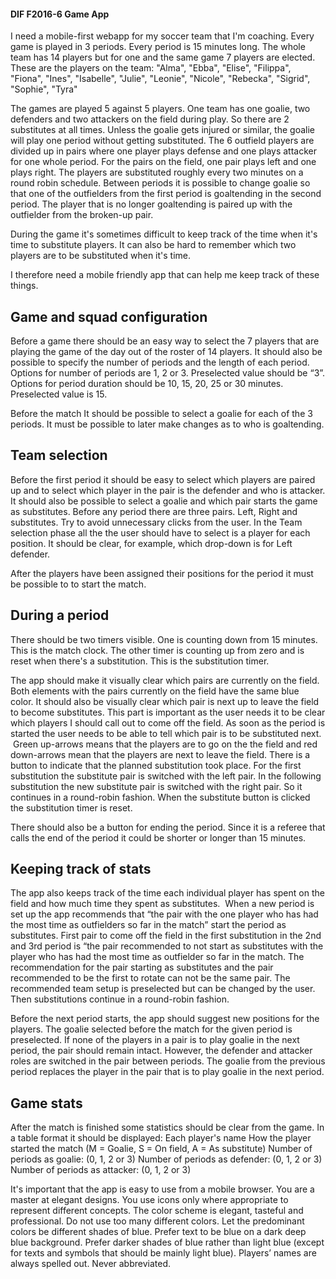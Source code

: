 #### DIF F2016-6 Game App

I need a mobile-first webapp for my soccer team that I'm coaching. Every game is played in 3 periods. Every period is 15 minutes long. The whole team has 14 players but for one and the same game 7 players are elected.
These are the players on the team:
"Alma",
"Ebba",
"Elise",
"Filippa",
"Fiona",
"Ines",
"Isabelle",
"Julie",
"Leonie",
"Nicole",
"Rebecka",
"Sigrid",
"Sophie",
"Tyra"

The games are played 5 against 5 players. One team has one goalie, two defenders and two attackers on the field during play. So there are 2 substitutes at all times. Unless the goalie gets injured or similar, the goalie will play one period without getting substituted. The 6 outfield players are divided up in pairs where one player plays defense and one plays attacker for one whole period. For the pairs on the field, one pair plays left and one plays right. The players are substituted roughly every two minutes on a round robin schedule. Between periods it is possible to change goalie so that one of the outfielders from the first period is goaltending in the second period. The player that is no longer goaltending is paired up with the outfielder from the broken-up pair.

During the game it's sometimes difficult to keep track of the time when it's time to substitute players. It can also be hard to remember which two players are to be substituted when it's time.

I therefore need a mobile friendly app that can help me keep track of these things.

## Game and squad configuration
Before a game there should be an easy way to select the 7 players that are playing the game of the day out of the roster of 14 players. It should also be possible to specify the number of periods and the length of each period. Options for number of periods are 1, 2 or 3. Preselected value should be “3”. Options for period duration should be 10, 15, 20, 25 or 30 minutes. Preselected value is 15.

Before the match It should be possible to select a goalie for each of the 3 periods. It must be possible to later make changes as to who is goaltending.

## Team selection
Before the first period it should be easy to select which players are paired up and to select which player in the pair is the defender and who is attacker. It should also be possible to select a goalie and which pair starts the game as substitutes. Before any period there are three pairs. Left, Right and substitutes. Try to avoid unnecessary clicks from the user. In the Team selection phase all the the user should have to select is a player for each position. It should be clear, for example, which drop-down is for Left defender.

After the players have been assigned their positions for the period it must be possible to to start the match.

## During a period
There should be two timers visible. One is counting down from 15 minutes. This is the match clock. The other timer is counting up from zero and is reset when there's a substitution. This is the substitution timer.

The app should make it visually clear which pairs are currently on the field. Both elements with the pairs currently on the field have the same blue color. It should also be visually clear which pair is next up to leave the field to become substitutes. This part is important as the user needs it to be clear which players I should call out to come off the field. As soon as the period is started the user needs to be able to tell which pair is to be substituted next.  Green up-arrows means that the players are to go on the the field and red down-arrows mean that the players are next to leave the field. There is a button to indicate that the planned substitution took place. For the first substitution the substitute pair is switched with the left pair. In the following substitution the new substitute pair is switched with the right pair. So it continues in a round-robin fashion. When the substitute button is clicked the substitution timer is reset.

There should also be a button for ending the period. Since it is a referee that calls the end of the period it could be shorter or longer than 15 minutes.

## Keeping track of stats
The app also keeps track of the time each individual player has spent on the field and how much time they spent as substitutes.  When a new period is set up the app recommends that “the pair with the one player who has had the most time as outfielders so far in the match” start the period as substitutes. First pair to come off the field in the first substitution in the 2nd and 3rd period is “the pair recommended to not start as substitutes with the player who has had the most time as outfielder so far in the match. The recommendation for the pair starting as substitutes and the pair recommended to be the first to rotate can not be the same pair.
The recommended team setup is preselected but can be changed by the user.
Then substitutions continue in a round-robin fashion.

Before the next period starts, the app should suggest new positions for the players. The goalie selected before the match for the given period is preselected. If none of the players in a pair is to play goalie in the next period, the pair should remain intact. However, the defender and attacker roles are switched in the pair between periods. The goalie from the previous period replaces the player in the pair that is to play goalie in the next period.

## Game stats
After the match is finished some statistics should be clear from the game.
In a table format it should be displayed:
Each player's name
How the player started the match (M = Goalie, S = On field, A = As substitute)
Number of periods as goalie: (0, 1, 2 or 3)
Number of periods as defender: (0, 1, 2 or 3)
Number of periods as attacker: (0, 1, 2 or 3)

It's important that the app is easy to use from a mobile browser. You are a master at elegant designs. You use icons only where appropriate to represent different concepts. The color scheme is elegant, tasteful and professional. Do not use too many different colors. Let the predominant colors be different shades of blue. Prefer text to be blue on a dark deep blue background. Prefer darker shades of blue rather than light blue (except for texts and symbols that should be mainly light blue). Players’ names are always spelled out. Never abbreviated. 
